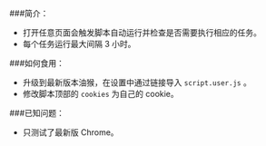 ###简介：
- 打开任意页面会触发脚本自动运行并检查是否需要执行相应的任务。
- 每个任务运行最大间隔 3 小时。

###如何食用：
- 升级到最新版本油猴，在设置中通过链接导入 `script.user.js` 。
- 修改脚本顶部的 `cookies` 为自己的 cookie。

###已知问题：
- 只测试了最新版 Chrome。